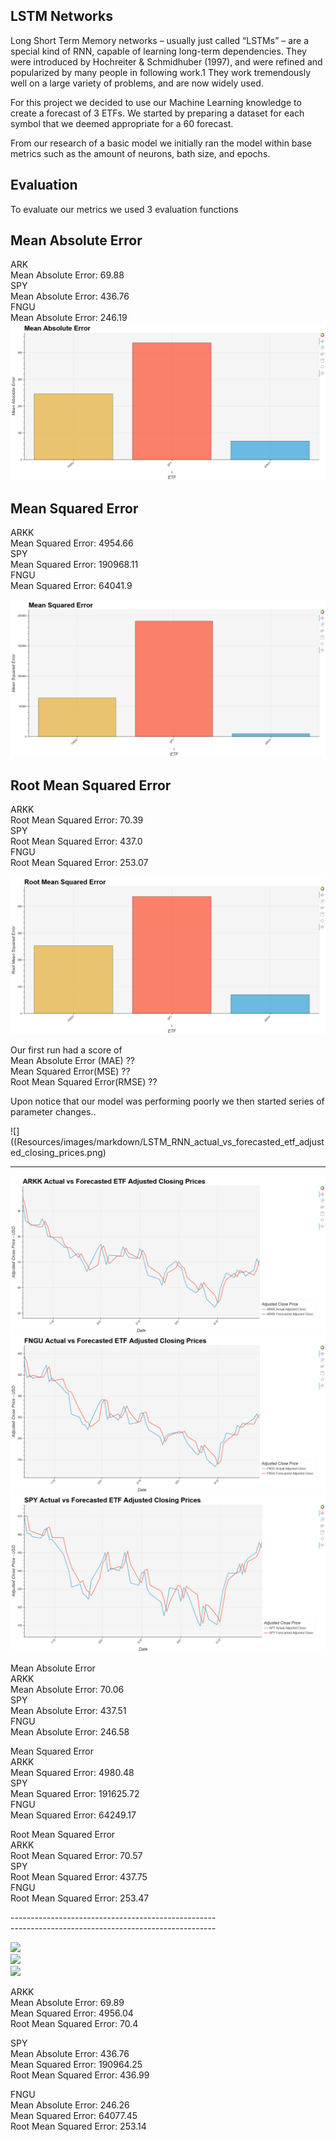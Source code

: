 
## LSTM Networks

Long Short Term Memory networks – usually just called “LSTMs” – are a special kind of RNN, capable of learning long-term dependencies. They were introduced by Hochreiter & Schmidhuber (1997), and were refined and popularized by many people in following work.1 They work tremendously well on a large variety of problems, and are now widely used.
 
 
For this project we decided to use our Machine Learning knowledge to create a forecast of 3 ETFs. We started by preparing a dataset for each symbol that we deemed appropriate for a 60 forecast.

From our research of a basic model we initially ran the model within base metrics such as the amount of neurons, bath size, and epochs.

## Evaluation
To evaluate our metrics we used 3 evaluation functions<br>


## Mean Absolute Error
ARK<br>
Mean Absolute Error: 69.88 <br>
SPY<br>
Mean Absolute Error: 436.76<br>
FNGU<br>
Mean Absolute Error: 246.19<br>
![](Resources/images/markdown/LSTM_RNN_mean_absolute_error.png)


## Mean Squared Error
ARKK<br>
Mean Squared Error: 4954.66 <br>
SPY<br>
Mean Squared Error: 190968.11<br>
FNGU<br>
Mean Squared Error: 64041.9<br>

![](Resources/images/markdown/LSTM_RNN_mean_squared_error.png)<br>
## Root Mean Squared Error
ARKK<br>
Root Mean Squared Error: 70.39 <br>
SPY<br>
Root Mean Squared Error: 437.0<br>
FNGU<br>
Root Mean Squared Error: 253.07<br>

![](Resources/images/markdown/LSTM_RNN_root_mean_squared_error.png)

Our first run had a score of <br>
Mean Absolute Error (MAE)  ??<br>
Mean Squared Error(MSE) ??<br>
Root Mean Squared Error(RMSE) ??<br>

Upon notice that our model was performing poorly  we then started  series of parameter changes..<br>


![]((Resources/images/markdown/LSTM_RNN_actual_vs_forecasted_etf_adjusted_closing_prices.png)<br>


-----------------------------

![](Resources/images/markdown/LSTM_RNN_arkk_actual_vs_forecasted_etf_adjusted_closing_prices-Copy1.png)<br>
![](Resources/images/markdown/LSTM_RNN_fngu_actual_vs_forecasted_etf_adjusted_closing_prices-Copy1.png)<br>
![](Resources/images/markdown/LSTM_RNN_spy_actual_vs_forecasted_etf_adjusted_closing_prices-Copy1.png)<br>






Mean Absolute Error<br>
ARKK<br>
Mean Absolute Error: 70.06<br>
SPY<br>
Mean Absolute Error: 437.51<br>
FNGU<br>
Mean Absolute Error: 246.58<br>

Mean Squared Error<br>
ARKK<br>
Mean Squared Error: 4980.48<br>
SPY<br>
Mean Squared Error: 191625.72<br>
FNGU<br>
Mean Squared Error: 64249.17<br>

Root Mean Squared Error<br>
ARKK<br>
Root Mean Squared Error: 70.57<br>
SPY<br>
Root Mean Squared Error: 437.75<br>
FNGU<br>
Root Mean Squared Error: 253.47<br>



---------------------------------------------------<br>
---------------------------------------------------<br>



![](Resources/images/plots/LSTM_RNN_arkk_actual_vs_forecasted_etf_adjusted_closing_prices.png)<br>
![](Resources/images/plots/LSTM_RNN_fngu_actual_vs_forecasted_etf_adjusted_closing_prices.png)<br>
![](Resources/images/plots/LSTM_RNN_spy_actual_vs_forecasted_etf_adjusted_closing_prices.png)<br>



ARKK<br>
Mean Absolute Error: 69.89<br>
Mean Squared Error: 4956.04<br>
Root Mean Squared Error: 70.4<br>



SPY<br>
Mean Absolute Error: 436.76<br>
Mean Squared Error: 190964.25<br>
Root Mean Squared Error: 436.99<br>


FNGU<br>
Mean Absolute Error: 246.26<br>
Mean Squared Error: 64077.45<br>
Root Mean Squared Error: 253.14<br>